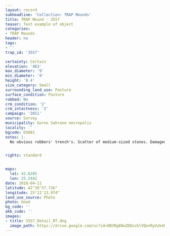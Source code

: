 ```yaml
---
layout: record
subheadline: 'Collection: TRAP Mounds'
title: TRAP Mound - 3557
teaser: Test example of object
categories:
- TRAP Mounds
header: no
tags:
- ''
trap_id: '3557'

certainty: Certain
elevation: '463'
max_diameter: '9'
min_diameter: '9'
height: '0.4'
size_category: Small
surrounding_land_use: Pasture
surface_condition: Pasture
robbed: No
crm_condition: '2'
crm_intactness: '2'
campaign: '2011'
source: Survey
municipality: Gorno Sahrane necropolis
locality: ''
bgcode: DS001
notes: |-
  No obvious robbers' trench's. Scatter of medium-sized stones. Damaged by agricultural activity. Built on partial slope, west side sloped down.


rights: standard


maps:
  lat: 42.6285
  lon: 25.2442
date: 2018-04-11
latitude: 42°39'57.726"
longitude: 25°12'13.974"
land_use_source: Photo
photo: Good
bg_code: ''
akb_code: ''
images:
- title: 3557_Detail_RT.dng
  image_path: https://drive.google.com/uc?id=0B3Rg88wZDQscblVQenRyUzk4QlU
---
```


